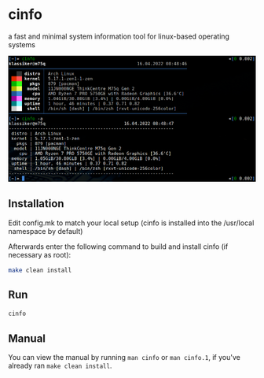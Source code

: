 # cinfo

a fast and minimal system information tool for linux-based operating systems

![screenshot](screenshot.png)

## Installation

Edit config.mk to match your local setup (cinfo is installed into
the /usr/local namespace by default)

Afterwards enter the following command to build and install cinfo (if
necessary as root):

```bash
make clean install
```

## Run

```bash
cinfo
```

## Manual

You can view the manual by running `man cinfo` or `man cinfo.1`,
if you've already ran `make clean install`.

